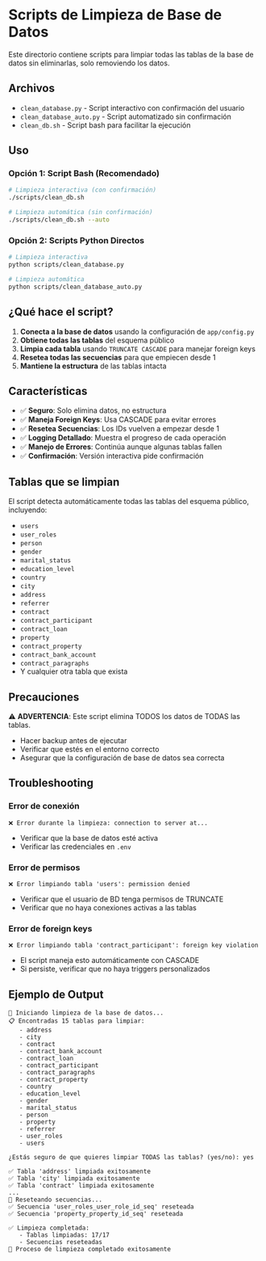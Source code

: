 # Scripts de Limpieza de Base de Datos

Este directorio contiene scripts para limpiar todas las tablas de la base de datos sin eliminarlas, solo removiendo los datos.

## Archivos

- `clean_database.py` - Script interactivo con confirmación del usuario
- `clean_database_auto.py` - Script automatizado sin confirmación
- `clean_db.sh` - Script bash para facilitar la ejecución

## Uso

### Opción 1: Script Bash (Recomendado)

```bash
# Limpieza interactiva (con confirmación)
./scripts/clean_db.sh

# Limpieza automática (sin confirmación)
./scripts/clean_db.sh --auto
```

### Opción 2: Scripts Python Directos

```bash
# Limpieza interactiva
python scripts/clean_database.py

# Limpieza automática
python scripts/clean_database_auto.py
```

## ¿Qué hace el script?

1. **Conecta a la base de datos** usando la configuración de `app/config.py`
2. **Obtiene todas las tablas** del esquema público
3. **Limpia cada tabla** usando `TRUNCATE CASCADE` para manejar foreign keys
4. **Resetea todas las secuencias** para que empiecen desde 1
5. **Mantiene la estructura** de las tablas intacta

## Características

- ✅ **Seguro**: Solo elimina datos, no estructura
- ✅ **Maneja Foreign Keys**: Usa CASCADE para evitar errores
- ✅ **Resetea Secuencias**: Los IDs vuelven a empezar desde 1
- ✅ **Logging Detallado**: Muestra el progreso de cada operación
- ✅ **Manejo de Errores**: Continúa aunque algunas tablas fallen
- ✅ **Confirmación**: Versión interactiva pide confirmación

## Tablas que se limpian

El script detecta automáticamente todas las tablas del esquema público, incluyendo:

- `users`
- `user_roles`
- `person`
- `gender`
- `marital_status`
- `education_level`
- `country`
- `city`
- `address`
- `referrer`
- `contract`
- `contract_participant`
- `contract_loan`
- `property`
- `contract_property`
- `contract_bank_account`
- `contract_paragraphs`
- Y cualquier otra tabla que exista

## Precauciones

⚠️ **ADVERTENCIA**: Este script elimina TODOS los datos de TODAS las tablas.

- Hacer backup antes de ejecutar
- Verificar que estés en el entorno correcto
- Asegurar que la configuración de base de datos sea correcta

## Troubleshooting

### Error de conexión
```
❌ Error durante la limpieza: connection to server at...
```
- Verificar que la base de datos esté activa
- Verificar las credenciales en `.env`

### Error de permisos
```
❌ Error limpiando tabla 'users': permission denied
```
- Verificar que el usuario de BD tenga permisos de TRUNCATE
- Verificar que no haya conexiones activas a las tablas

### Error de foreign keys
```
❌ Error limpiando tabla 'contract_participant': foreign key violation
```
- El script maneja esto automáticamente con CASCADE
- Si persiste, verificar que no haya triggers personalizados

## Ejemplo de Output

```
🚀 Iniciando limpieza de la base de datos...
📋 Encontradas 15 tablas para limpiar:
   - address
   - city
   - contract
   - contract_bank_account
   - contract_loan
   - contract_participant
   - contract_paragraphs
   - contract_property
   - country
   - education_level
   - gender
   - marital_status
   - person
   - property
   - referrer
   - user_roles
   - users

¿Estás seguro de que quieres limpiar TODAS las tablas? (yes/no): yes

✅ Tabla 'address' limpiada exitosamente
✅ Tabla 'city' limpiada exitosamente
✅ Tabla 'contract' limpiada exitosamente
...
🔄 Reseteando secuencias...
✅ Secuencia 'user_roles_user_role_id_seq' reseteada
✅ Secuencia 'property_property_id_seq' reseteada

✅ Limpieza completada:
   - Tablas limpiadas: 17/17
   - Secuencias reseteadas
🎉 Proceso de limpieza completado exitosamente
``` 